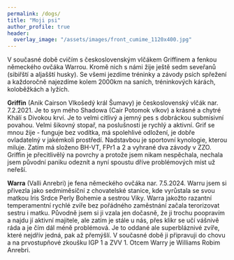 ```yaml
---
permalink: /dogs/
title: "Moji psi"
author_profile: true
header:
  overlay_image: "/assets/images/front_cumime_1120x400.jpg"
---
```


V současné době cvičím s československým vlčákem Griffinem a fenkou německého ovčáka Warrou. Kromě nich s námi žije ještě sedm seveřanů (sibiřští a aljašští husky). Se všemi jezdíme tréninky a závody psích spřežení a každoročně najezdíme kolem 2000km na saních, tréninkových kárách, koloběžkách a lyžích.

**Griffin** (Anik Cairson Vlkošedý král Šumavy) je československý vlčák nar. 7.2.2021.  Je to syn mého Shadowa (Cair Potomok vlkov) a krásné a chytré Khálí s Divokou krví. Je to velmi citlivý a jemný pes s dobráckou submisivní povahou. Velmi šikovný stopař, na poslušnosti je rychlý a aktivní. Grif se mnou žije - funguje bez vodítka, má spolehlivé odložení, je dobře ovladatelný v jakémkoli prostředí. Nadstavbou je sportovní kynologie, kterou miluje. Zatím má složeno BH-VT, FPr1 a 2 a vyhrané dva závody v ZZO. Griffin je přecitlivělý na povrchy a protože jsem nikam nespěchala, nechala jsem původní paniku odeznít a nyní spoustu dříve problémových míst už neřeší.

**Warra** (Valli Anrebri) je fena německého ovčáka nar. 7.5.2024. Warru jsem si přivezla jako sedmiměsíční z chovatelské stanice, kde vyrůstala se svou matkou Iris Srdce Perly Bohemie a sestrou Viky. Warra jakožto razantní temperamentní rychlé zvíře bez pořádného zaměstnání začala terorizovat sestru i matku. Původně jsem si ji vzala jen dočasně, že ji trochu poopravím a najdu jí aktivní majitele, ale zatím je stále u nás, přes klikr se učí vášnivě ráda a je čím dál méně problémová. Je to oddané ale superbláznivé zvíře, které nejdřív jedná, pak až přemýšlí. V současné době ji připravuji do chovu a na prvostupňové zkoušku IGP 1 a ZVV 1. Otcem Warry je Williams Robim Anrebri.